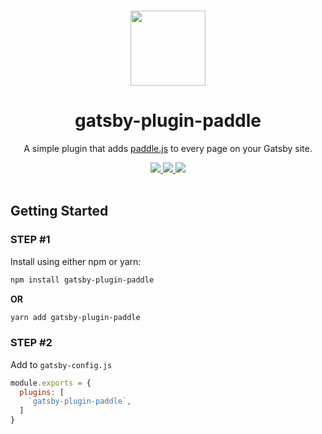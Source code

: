 <p align="center">
  <br>
  <a href="https://twitter.com/MrAhmadAwais/">
    <img src="https://on.ahmda.ws/19a553/c" width="120"/>
  </a>
</p>

<h1 align="center">gatsby-plugin-paddle</h1>

<p align="center">
  A simple plugin that adds <a href="https://paddle.com/docs/paddle-checkout-web/">paddle.js</a> to every page on your Gatsby site.
</p>

<p align="center">
  <a title="Total Downloads" href="https://www.npmjs.com/package/gatsby-plugin-paddle">
    <img src="https://img.shields.io/npm/dt/gatsby-plugin-paddle.svg?style=flat">
  </a>
  <a title="Current Cersion" href="https://www.npmjs.com/package/gatsby-plugin-paddle">
    <img src="https://img.shields.io/npm/v/gatsby-plugin-paddle.svg?style=flat">
  </a>
  <a title="Follow me on Twitter @MrAhmadAwais →" href="https://twitter.com/mrahmadawais">
    <img src="https://img.shields.io/twitter/follow/mrahmadawais.svg?style=social&label=Follow">
  </a>
  <br>
  <br>
</p>

## Getting Started

### STEP #1

Install using either npm or yarn:

```sh
npm install gatsby-plugin-paddle
```

**OR**

```sh
yarn add gatsby-plugin-paddle
```

### STEP #2

Add to ```gatsby-config.js```

```javascript
module.exports = {
  plugins: [
    `gatsby-plugin-paddle`,
  ]
}
```
